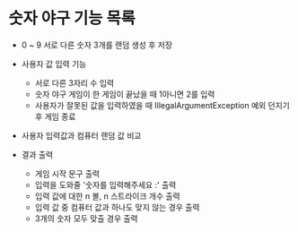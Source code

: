 # 숫자 야구 기능 목록

- 0 ~ 9 서로 다른 숫자 3개를 랜덤 생성 후 저장

- 사용자 값 입력 기능
  - 서로 다른 3자리 수 입력
  - 숫자 야구 게임이 한 게임이 끝났을 때 1아니면 2를 입력
  - 사용자가 잘못된 값을 입력하였을 때 IllegalArgumentException 예외 던지기 후 게임 종료

- 사용자 입력값과 컴퓨터 랜덤 값 비교


- 결과 출력
  - 게임 시작 문구 출력
  - 입력을 도와줄 '숫자를 입력해주세요 :' 출력
  - 입력 값에 대한 n 볼, n 스트라이크 개수 출력
  - 입력 값 중 컴퓨터 값과 하나도 맞지 않는 경우 출력
  - 3개의 숫자 모두 맞출 경우 출력